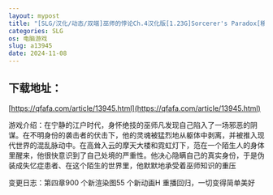 ```yaml
---
layout: mypost
title: "[SLG/汉化/动态/双端]巫师的悖论Ch.4汉化版[1.23G]Sorcerer's Paradox[移动/百度]"
categories: SLG
os: 电脑游戏
slug: a13945
date: 2024-11-08
---
```


## 下载地址：

[https://qfafa.com/article/13945.html](https://qfafa.com/article/13945.html)

游戏介绍：在宁静的江户时代，身怀绝技的巫师凡发现自己陷入了一场邪恶的阴谋。在不明身份的袭击者的伏击下，他的灵魂被猛烈地从躯体中剥离，并被推入现代世界的混乱脉动中。在高耸入云的摩天大楼和霓虹灯下，范在一个陌生人的身体里醒来，他很快意识到了自己处境的严重性。他决心隐瞒自己的真实身份，于是伪装成失忆症患者、在这个陌生的世界里，他默默地承受着巫师知识的重压

变更日志：第四章900 个新渲染图55 个新动画H 重播回归，一切变得简单美好